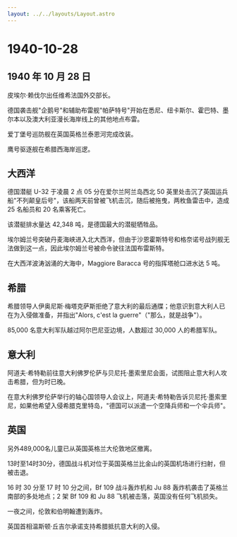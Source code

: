 ```yaml
---
layout: ../../layouts/Layout.astro
---
```


# 1940-10-28

## 1940 年 10 月 28 日

皮埃尔·赖伐尔出任维希法国外交部长。

德国袭击舰"企鹅号"和辅助布雷舰"帕萨特号"开始在悉尼、纽卡斯尔、霍巴特、墨尔本以及澳大利亚漫长海岸线上的其他地点布雷。

爱丁堡号巡防舰在英国英格兰泰恩河完成改装。

鹰号驱逐舰在希腊西海岸巡逻。

## 大西洋

德国潜艇 U-32 于凌晨 2 点 05 分在爱尔兰阿兰岛西北 50
英里处击沉了英国运兵船"不列颠皇后号"，该船两天前曾被飞机击沉，随后被拖曳，两枚鱼雷击中，造成
25 名船员和 20 名乘客死亡。

该潜艇排水量达 42,348 吨，是德国最大的潜艇牺牲品。

埃尔姆兰号突破丹麦海峡进入北大西洋，但由于沙恩霍斯特号和格奈诺号战列舰无法做到这一点，因此埃尔姆兰号被命令驶往法国布雷斯特。

在大西洋波涛汹涌的大海中，Maggiore Baracca 号的指挥塔舱口进水达 5 吨。

## 希腊

希腊领导人伊奥尼斯·梅塔克萨斯拒绝了意大利的最后通牒；他意识到意大利人已在为入侵做准备，并指出"Alors,
c\'est la guerre"（"那么，就是战争"）。

85,000 名意大利军队越过阿尔巴尼亚边境，人数超过 30,000 人的希腊军队。

## 意大利

阿道夫·希特勒前往意大利佛罗伦萨与贝尼托·墨索里尼会面，试图阻止意大利人攻击希腊，但为时已晚。

在意大利佛罗伦萨举行的轴心国领导人会议上，阿道夫·希特勒告诉贝尼托·墨索里尼，如果他希望入侵希腊克里特岛，"德国可以派遣一个空降兵师和一个伞兵师"。

## 英国

另外489,000名儿童已从英国英格兰大伦敦地区撤离。

13时至14时30分，德国战斗机对位于英国英格兰比金山的英国机场进行扫射，但被击退。

16 时 30 分至 17 时 10 分之间，Bf 109 战斗轰炸机和 Ju 88
轰炸机袭击了英格兰南部的多处地点；2 架 Bf 109 和 Ju 88
飞机被击落，英国没有任何飞机损失。

一夜之间，伦敦和伯明翰遭到轰炸。

英国首相温斯顿·丘吉尔承诺支持希腊抵抗意大利的入侵。